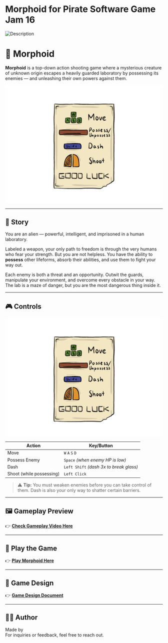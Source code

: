 # Morphoid for Pirate Software Game Jam 16
![Description](Assets/Morphoid_README.gif)

# 🧬 Morphoid

**Morphoid** is a top-down action shooting game where a mysterious creature of unknown origin escapes a heavily guarded laboratory by possessing its enemies — and unleashing their own powers against them.

![Tutorial Poster](Assets/Sprites/Environmental%20assets/Tutorial%20poster.png)

---

## 🌌 Story

You are an alien — powerful, intelligent, and imprisoned in a human laboratory.

Labeled a weapon, your only path to freedom is through the very humans who fear your strength. But you are not helpless. You have the ability to **possess** other lifeforms, absorb their abilities, and use them to fight your way out.

Each enemy is both a threat and an opportunity. Outwit the guards, manipulate your environment, and overcome every obstacle in your way. The lab is a maze of danger, but you are the most dangerous thing inside it.

---

## 🎮 Controls
![Tutorial Poster](Assets/Sprites/Environmental%20assets/Tutorial%20poster.png)

| Action               | Key/Button               |
|----------------------|--------------------------|
| Move                 | `W` `A` `S` `D`          |
| Possess Enemy        | `Space` *(when enemy HP is low)* |
| Dash                 | `Left Shift` *(dash 3x to break glass)* |
| Shoot (while possessing) | `Left Click`        |

> ⚠️ **Tip:** You must weaken enemies before you can take control of them. Dash is also your only way to shatter certain barriers.

---

## 🖼️ Gameplay Preview

👉 [**Check Gameplay Video Here**]()  

---

## 🔗 Play the Game

👉 [**Play Morphoid Here**](https://naokyan.itch.io/morphoid)  

---

## 📜 Game Design

👉 [**Game Design Document**](https://docs.google.com/document/d/1DjM0nWCqfb6M-UoZSWe5QQhSUHkYICHYHMrT9opPPbE/edit?usp=sharing)  

---

## 👨‍💻 Author

Made by   
For inquiries or feedback, feel free to reach out.